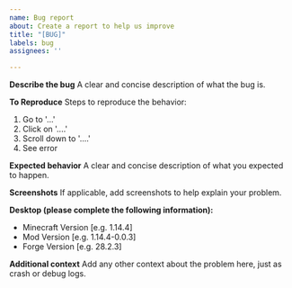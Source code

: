 ```yaml
---
name: Bug report
about: Create a report to help us improve
title: "[BUG]"
labels: bug
assignees: ''

---
```


**Describe the bug**
A clear and concise description of what the bug is.

**To Reproduce**
Steps to reproduce the behavior:
1. Go to '...'
2. Click on '....'
3. Scroll down to '....'
4. See error

**Expected behavior**
A clear and concise description of what you expected to happen.

**Screenshots**
If applicable, add screenshots to help explain your problem.

**Desktop (please complete the following information):**
 - Minecraft Version [e.g. 1.14.4]
 - Mod Version [e.g. 1.14.4-0.0.3]
 - Forge Version [e.g. 28.2.3]


**Additional context**
Add any other context about the problem here, just as crash or debug logs.
